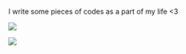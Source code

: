 I write some pieces of codes as a part of my life <3

![](https://skillicons.dev/icons?i=go,ts,bun,vite,vue,nim)

![](https://skillicons.dev/icons?i=vscode,neovim,windows,ubuntu)
